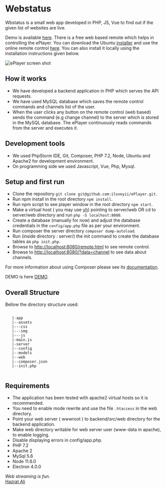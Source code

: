 Webstatus
=======
Wbstatus is a small web app developed in PHP, JS, Vue to find out if the given list of websites are live.

Demo is available [here](http://pct.softhem.se/).
There is a free web based remote which helps in controlling the ePlayer. You can download the Ubuntu [installer](http://eplayer.softhem.se/dist/linux/jsplayer.AppImage) and use the online remote control [here](http://eplayer.softhem.se/remote.html). You can also install it locally using the installation instructions given below.

![ePlayer screen shot](http://eplayer.softhem.se/img/eplayer.png)

## How it works
   * We have developed a backend application in PHP which serves the API requests.  
   * We have used MySQL database which saves the remote control commands and channels list of the user. 
   * When the user clicks any button on the remote control (web based) sends the command (e.g change channel) to the server which is stored in the MySQL database. The ePlayer continuously reads commands from the server and executes it.
   
## Development tools
   * We used PhpStorm IDE, Git, Composer, PHP 7.2, Node, Ubuntu and Apache2 for development environment.
   * On programming side we used Javascript, Vue, Php, Mysql.
     
## Setup and first run

  * Clone the repository `git clone git@github.com:iloveyii/ePlayer.git`.
  * Run npm install in the root directory `npm install`.
  * Run npm script to see player window in the root directory `npm start`.
  * Make a virtual host ( you may use [vh](https://github.com/iloveyii/vh)) pointing to server/web OR cd to server/web directory and run `php -S localhost:8080`.
  * Create a database (manually for now) and adjust the database credentials in the `config/app.php` file as per your environment.
  * Run composer the server directory `composer dump-autoload`.
  * Run (inside directory : server/) the init command to create the database tables as `php init.php`.
  * Browse to [http://localhost:8080/remote.html](http://localhost:8080/remote.html) to see remote control.
  * Browse to [http://localhost:8080/?data=channel](http://localhost:8080/?data=channel) to see data about channels.
  
For more information about using Composer please see its [documentation](http://getcomposer.org/doc/).

DEMO is here [DEMO](http://eplayer.softhem.se/remote.html).

## Overall Structure

Bellow the directory structure used:

```

   |-app
   |--assets
   |---css
   |---img
   |---js
   |-main.js
   |-server
   |--config
   |--models
   |--web
   |--composer.json
   |--init.php
   
```

## Requirements
   * The application has been tested with apache2 virtual hosts so it is recommended.
   * You need to enable mode rewrite and use the file `.htaccess` in the web directory.
   * Point your web server ( wwwroot ) to backend/src/web directory for the backend application.
   * Make web directory writable for web server user (www-data in apache), to enable logging.
   * Disable displaying errors in config/app.php.
   * PHP 7.2
   * Apache 2
   * MySql 5.6
   * Node 11.6.0
   * Electron 4.0.0
   
  
 <i>Web streaming is fun.</i>  
 [Hazrat Ali](http://blog.softhem.se/) 